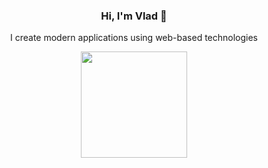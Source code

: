 <h3 align="center">
  Hi, I'm Vlad 👋
</h3>

<p align="center">
  I create modern applications using web-based technologies
</p>

<p align="center">
  <img height="170" src="https://github-readme-stats.vercel.app/api/top-langs/?username=vdsabev&layout=compact" />
</p>
